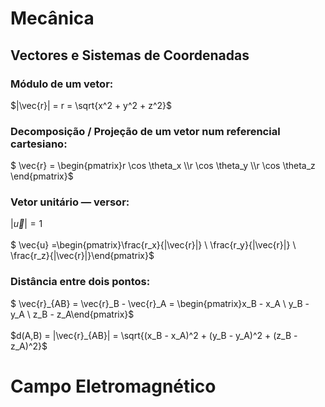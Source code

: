 # Mecânica

## Vectores e Sistemas de Coordenadas

### Módulo de um vetor:
$|\vec{r}| = r = \sqrt{x^2 + y^2 + z^2}$

### Decomposição / Projeção de um vetor num referencial cartesiano:
$ \vec{r} = \begin{pmatrix}r \cos \theta_x \\\r \cos \theta_y \\\r \cos \theta_z \end{pmatrix}$

### Vetor unitário — versor:
$|\vec{u}| = 1$<br><br>
$ \vec{u} =\begin{pmatrix}\frac{r_x}{|\vec{r}|} \\ \frac{r_y}{|\vec{r}|} \\ \frac{r_z}{|\vec{r}|}\end{pmatrix}$

### Distância entre dois pontos:
$ \vec{r}_{AB} = \vec{r}_B - \vec{r}_A = \begin{pmatrix}x_B - x_A \\ y_B - y_A \\ z_B - z_A\end{pmatrix}$<br><br>
$d(A,B) = |\vec{r}_{AB}| = \sqrt{(x_B - x_A)^2 + (y_B - y_A)^2 + (z_B - z_A)^2}$


# Campo Eletromagnético